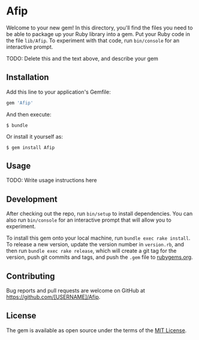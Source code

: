 # Afip

Welcome to your new gem! In this directory, you'll find the files you need to be able to package up your Ruby library into a gem. Put your Ruby code in the file `lib/Afip`. To experiment with that code, run `bin/console` for an interactive prompt.

TODO: Delete this and the text above, and describe your gem

## Installation

Add this line to your application's Gemfile:

```ruby
gem 'Afip'
```

And then execute:

    $ bundle

Or install it yourself as:

    $ gem install Afip

## Usage

TODO: Write usage instructions here

## Development

After checking out the repo, run `bin/setup` to install dependencies. You can also run `bin/console` for an interactive prompt that will allow you to experiment.

To install this gem onto your local machine, run `bundle exec rake install`. To release a new version, update the version number in `version.rb`, and then run `bundle exec rake release`, which will create a git tag for the version, push git commits and tags, and push the `.gem` file to [rubygems.org](https://rubygems.org).

## Contributing

Bug reports and pull requests are welcome on GitHub at https://github.com/[USERNAME]/Afip.

## License

The gem is available as open source under the terms of the [MIT License](https://opensource.org/licenses/MIT).
